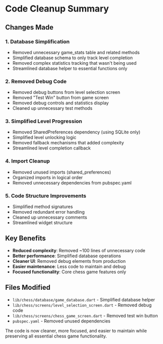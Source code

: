 # Code Cleanup Summary

## Changes Made

### 1. Database Simplification
- Removed unnecessary game_stats table and related methods
- Simplified database schema to only track level completion
- Removed complex statistics tracking that wasn't being used
- Streamlined database helper to essential functions only

### 2. Removed Debug Code
- Removed debug buttons from level selection screen
- Removed "Test Win" button from game screen
- Removed debug controls and statistics display
- Cleaned up unnecessary test methods

### 3. Simplified Level Progression
- Removed SharedPreferences dependency (using SQLite only)
- Simplified level unlocking logic
- Removed fallback mechanisms that added complexity
- Streamlined level completion callback

### 4. Import Cleanup
- Removed unused imports (shared_preferences)
- Organized imports in logical order
- Removed unnecessary dependencies from pubspec.yaml

### 5. Code Structure Improvements
- Simplified method signatures
- Removed redundant error handling
- Cleaned up unnecessary comments
- Streamlined widget structure

## Key Benefits
- **Reduced complexity**: Removed ~100 lines of unnecessary code
- **Better performance**: Simplified database operations
- **Cleaner UI**: Removed debug elements from production
- **Easier maintenance**: Less code to maintain and debug
- **Focused functionality**: Core chess game features only

## Files Modified
- `lib/chess/database/game_database.dart` - Simplified database helper
- `lib/chess/screens/level_selection_screen.dart` - Removed debug code
- `lib/chess/screens/chess_game_screen.dart` - Removed test win button
- `pubspec.yaml` - Removed unused dependencies

The code is now cleaner, more focused, and easier to maintain while preserving all essential chess game functionality.
